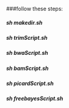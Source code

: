 ###follow these steps:

##### sh makedir.sh
##### sh trimScript.sh
##### sh bwaScript.sh
##### sh bamScript.sh
##### sh picardScript.sh
##### sh freebayesScript.sh

